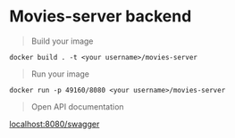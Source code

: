 # Movies-server backend


> Build your image

```shell
docker build . -t <your username>/movies-server
```

> Run your image
```shell
docker run -p 49160/8080 <your username>/movies-server
```

> Open API documentation

[localhost:8080/swagger](https://localhost:8080/swagger)